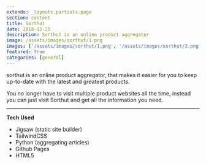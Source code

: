```yaml
---
extends: _layouts.partials.page
section: content
title: Sorthut
date: 2018-12-25
description: Sorthut is an online product aggregator
image: /assets/images/sorthut/1.png
images: ['/assets/images/sorthut/1.png', '/assets/images/sorthut/2.png']
featured: true
categories: [general]
---
```


sorthut is an online product aggregator, that makes it easier for you to keep up-to-date with the latest and greatest products. 

You no longer have to visit multiple product websites all the time, instead you can just visit Sorthut and get all the information you need.

---

**Tech Used**

- Jigsaw (static site builder)
- TailwindCSS
- Python (aggregating articles)
- Github Pages
- HTML5
